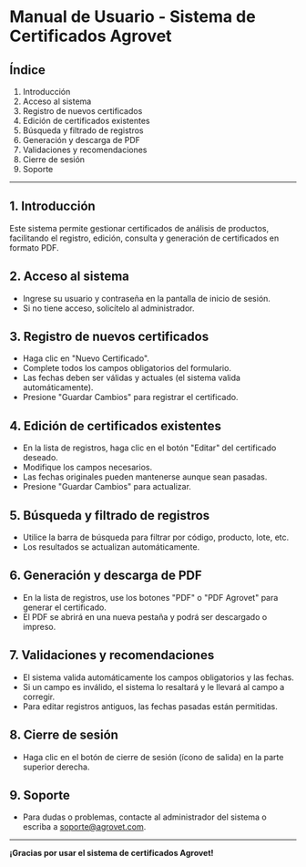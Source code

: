 # Manual de Usuario - Sistema de Certificados Agrovet

## Índice
1. Introducción
2. Acceso al sistema
3. Registro de nuevos certificados
4. Edición de certificados existentes
5. Búsqueda y filtrado de registros
6. Generación y descarga de PDF
7. Validaciones y recomendaciones
8. Cierre de sesión
9. Soporte

---

## 1. Introducción
Este sistema permite gestionar certificados de análisis de productos, facilitando el registro, edición, consulta y generación de certificados en formato PDF.

## 2. Acceso al sistema
- Ingrese su usuario y contraseña en la pantalla de inicio de sesión.
- Si no tiene acceso, solicítelo al administrador.

## 3. Registro de nuevos certificados
- Haga clic en "Nuevo Certificado".
- Complete todos los campos obligatorios del formulario.
- Las fechas deben ser válidas y actuales (el sistema valida automáticamente).
- Presione "Guardar Cambios" para registrar el certificado.

## 4. Edición de certificados existentes
- En la lista de registros, haga clic en el botón "Editar" del certificado deseado.
- Modifique los campos necesarios.
- Las fechas originales pueden mantenerse aunque sean pasadas.
- Presione "Guardar Cambios" para actualizar.

## 5. Búsqueda y filtrado de registros
- Utilice la barra de búsqueda para filtrar por código, producto, lote, etc.
- Los resultados se actualizan automáticamente.

## 6. Generación y descarga de PDF
- En la lista de registros, use los botones "PDF" o "PDF Agrovet" para generar el certificado.
- El PDF se abrirá en una nueva pestaña y podrá ser descargado o impreso.

## 7. Validaciones y recomendaciones
- El sistema valida automáticamente los campos obligatorios y las fechas.
- Si un campo es inválido, el sistema lo resaltará y le llevará al campo a corregir.
- Para editar registros antiguos, las fechas pasadas están permitidas.

## 8. Cierre de sesión
- Haga clic en el botón de cierre de sesión (ícono de salida) en la parte superior derecha.

## 9. Soporte
- Para dudas o problemas, contacte al administrador del sistema o escriba a soporte@agrovet.com.
---

**¡Gracias por usar el sistema de certificados Agrovet!**
